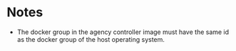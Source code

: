 # Notes

- The docker group in the agency controller image must have the same id as the docker group of the host operating system.
